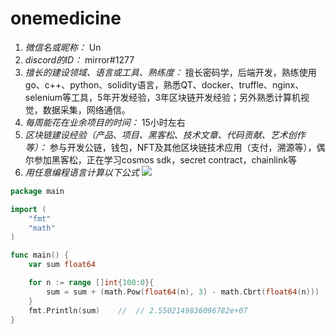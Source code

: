# onemedicine

1. *微信名或昵称：* Un
2. *discord的ID：* mirror#1277
3. *擅长的建设领域、语言或工具、熟练度：* 擅长密码学，后端开发，熟练使用go、c++、python、solidity语言，熟悉QT、docker、truffle、nginx、selenium等工具，5年开发经验，3年区块链开发经验；另外熟悉计算机视觉，数据采集，网络通信。
5. *每周能花在业余项目的时间：* 15小时左右
6. *区块链建设经验（产品、项目、黑客松、技术文章、代码贡献、艺术创作等）：* 参与开发公链，钱包，NFT及其他区块链技术应用（支付，溯源等），偶尔参加黑客松，正在学习cosmos sdk，secret contract，chainlink等
7. *用任意编程语言计算以下公式*
![](https://latex.codecogs.com/svg.image?\sum_{n=1}^{100}\left&space;(n^{3}-\sqrt[3]{n}&space;\right&space;))

```go
package main

import (
	"fmt"
	"math"
)

func main() {
	var sum float64

	for n := range []int{100:0}{
		sum = sum + (math.Pow(float64(n), 3) - math.Cbrt(float64(n)))
	}
	fmt.Println(sum)	// 	// 2.5502149836096782e+07
}

```
